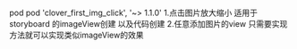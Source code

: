 #
pod
pod 'clover_first_img_click', '~> 1.1.0'
1.点击图片放大缩小 适用于storyboard 的imageView创建 以及代码创建 2.任意添加图片的view 只需要实现方法就可以实现类似imageView的效果
